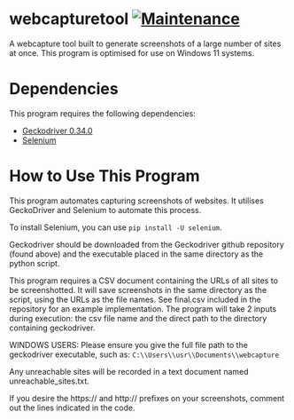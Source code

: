 # webcapturetool [![Maintenance](https://img.shields.io/badge/Maintained%3F-yes-green.svg)](https://github.com/wyattshanahan/webcapturetool/graphs/commit-activity)
A webcapture tool built to generate screenshots of a large number of sites at once.
This program is optimised for use on Windows 11 systems.

# Dependencies
This program requires the following dependencies:
- [Geckodriver 0.34.0](https://github.com/mozilla/geckodriver/releases/tag/v0.34.0)
- [Selenium](https://github.com/SeleniumHQ/selenium)

# How to Use This Program
This program automates capturing screenshots of websites. It utilises GeckoDriver and Selenium to automate this process.

To install Selenium, you can use ``pip install -U selenium``.

Geckodriver should be downloaded from the Geckodriver github repository (found above) and the executable placed in the same directory as the python script.

This program requires a CSV document containing the URLs of all sites to be screenshotted. 
It will save screenshots in the same directory as the script, using the URLs as the file names. See final.csv included in the repository for an example implementation.
The program will take 2 inputs during execution: the csv file name and the direct path to the directory containing geckodriver.

WINDOWS USERS: Please ensure you give the full file path to the geckodriver executable, such as: ``C:\\Users\\usr\\Documents\\webcapture``

Any unreachable sites will be recorded in a text document named unreachable_sites.txt.

If you desire the https:// and http:// prefixes on your screenshots, comment out the lines indicated in the code.
